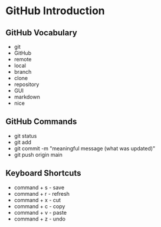 # GitHub Introduction

## GitHub Vocabulary
- git
- GitHub
- remote
- local
- branch
- clone
- repository
- GUI
- markdown
- nice

## GitHub Commands
- git status
- git add <file name>
- git commit -m "meaningful message (what was updated)"
- git push origin main


## Keyboard Shortcuts
- command + s - save
- command + r - refresh
- command + x - cut
- command + c - copy
- command + v - paste
- command + z - undo
